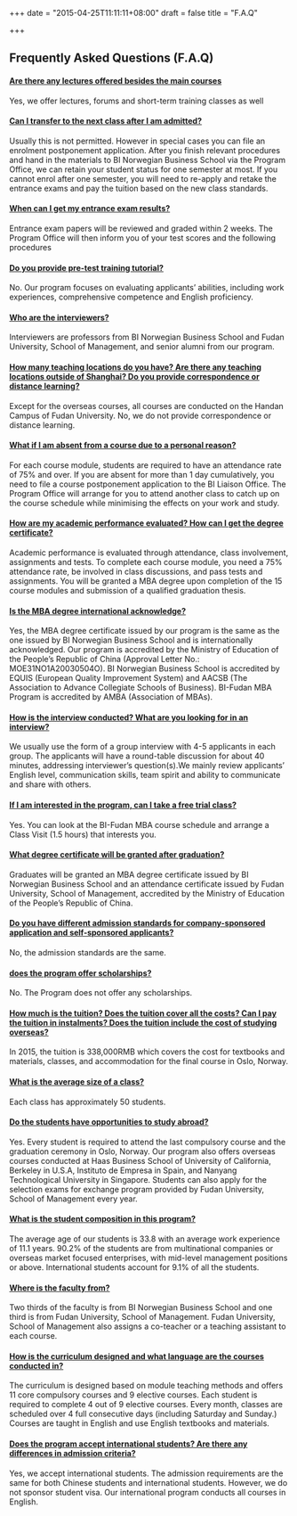 +++
date = "2015-04-25T11:11:11+08:00"
draft = false
title = "F.A.Q"

+++
<div class='col-sm-8'>
  <div class='text-boxes'>
    <div class='row text-box'>
      <div class='col-sm-12'>
        <div class='page-header page-header-with-icon'>
          <i class='fa fa-list'></i>
          <h2>Frequently Asked Questions (F.A.Q)</h2>
        </div>
        <div class="panel-group accordion accordion-bordered" id="accordion_1">
          <div class="panel panel-default">
            <div class="panel-heading">
              <h4 class="panel-title">
                <a class="accordion-toggle collapsed" data-toggle="collapse" href="#accordion_1_item_0">Are there any lectures offered besides the main courses</a>
              </h4>
            </div>
            <div class="panel-collapse collapse" id="accordion_1_item_0">
              <div class="panel-body">Yes, we offer lectures, forums and short-term training classes as well</div>
            </div>
          </div>
          <div class="panel panel-default">
            <div class="panel-heading">
              <h4 class="panel-title">
                <a class="accordion-toggle collapsed" data-toggle="collapse" href="#accordion_1_item_1">Can I transfer to the next class after I am admitted?</a>
              </h4>
            </div>
            <div class="panel-collapse collapse" id="accordion_1_item_1">
              <div class="panel-body">Usually this is not permitted. However in special cases you can file an enrolment postponement application. After you finish relevant procedures and hand in the materials to BI Norwegian Business School via the Program Office, we can retain your student status for one semester at most. If you cannot enrol after one semester, you will need to re-apply and retake the entrance exams and pay the tuition based on the new class standards.</div>
            </div>
          </div>
          <div class="panel panel-default">
            <div class="panel-heading">
              <h4 class="panel-title">
                <a class="accordion-toggle collapsed" data-toggle="collapse" href="#accordion_1_item_2">When can I get my entrance exam results?</a>
              </h4>
            </div>
            <div class="panel-collapse collapse" id="accordion_1_item_2">
              <div class="panel-body">Entrance exam papers will be reviewed and graded within 2 weeks. The Program Office will then inform you of your test scores and the following procedures</div>
            </div>
          </div>
          <div class="panel panel-default">
            <div class="panel-heading">
              <h4 class="panel-title">
                <a class="accordion-toggle collapsed" data-toggle="collapse" href="#accordion_1_item_3">Do you provide pre-test training tutorial?</a>
              </h4>
            </div>
            <div class="panel-collapse collapse" id="accordion_1_item_3">
              <div class="panel-body">No. Our program focuses on evaluating applicants’ abilities, including work experiences, comprehensive competence and English proficiency.</div>
            </div>
          </div>
          <div class="panel panel-default">
            <div class="panel-heading">
              <h4 class="panel-title">
                <a class="accordion-toggle collapsed" data-toggle="collapse" href="#accordion_1_item_4">Who are the interviewers?</a>
              </h4>
            </div>
            <div class="panel-collapse collapse" id="accordion_1_item_4">
              <div class="panel-body">Interviewers are professors from BI Norwegian Business School and Fudan University, School of Management, and senior alumni from our program.</div>
            </div>
          </div>
          <div class="panel panel-default">
            <div class="panel-heading">
              <h4 class="panel-title">
                <a class="accordion-toggle collapsed" data-toggle="collapse" href="#accordion_1_item_5">How many teaching locations do you have? Are there any teaching locations outside of Shanghai? Do you provide correspondence or distance learning?</a>
              </h4>
            </div>
            <div class="panel-collapse collapse" id="accordion_1_item_5">
              <div class="panel-body">Except for the overseas courses, all courses are conducted on the Handan Campus of Fudan University. No, we do not provide correspondence or distance learning.</div>
            </div>
          </div>
          <div class="panel panel-default">
            <div class="panel-heading">
              <h4 class="panel-title">
                <a class="accordion-toggle collapsed" data-toggle="collapse" href="#accordion_1_item_6">What if I am absent from a course due to a personal reason?</a>
              </h4>
            </div>
            <div class="panel-collapse collapse" id="accordion_1_item_6">
              <div class="panel-body">For each course module, students are required to have an attendance rate of 75% and over. If you are absent for more than 1 day cumulatively, you need to file a course postponement application to the BI Liaison Office. The Program Office will arrange for you to attend another class to catch up on the course schedule while minimising the effects on your work and study.</div>
            </div>
          </div>
          <div class="panel panel-default">
            <div class="panel-heading">
              <h4 class="panel-title">
                <a class="accordion-toggle collapsed" data-toggle="collapse" href="#accordion_1_item_7">How are my academic performance evaluated? How can I get the degree certificate?</a>
              </h4>
            </div>
            <div class="panel-collapse collapse" id="accordion_1_item_7">
              <div class="panel-body">Academic performance is evaluated through attendance, class involvement, assignments and tests. To complete each course module, you need a 75% attendance rate, be involved in class discussions, and pass tests and assignments. You will be granted a MBA degree upon completion of the 15 course modules and submission of a qualified graduation thesis.</div>
            </div>
          </div>
          <div class="panel panel-default">
            <div class="panel-heading">
              <h4 class="panel-title">
                <a class="accordion-toggle collapsed" data-toggle="collapse" href="#accordion_1_item_8">Is the MBA degree international acknowledge?</a>
              </h4>
            </div>
            <div class="panel-collapse collapse" id="accordion_1_item_8">
              <div class="panel-body">Yes, the MBA degree certificate issued by our program is the same as the one issued by BI Norwegian Business School and is internationally acknowledged. Our program is accredited by the Ministry of Education of the People’s Republic of China (Approval Letter No.: MOE31NO1A20030504O). BI Norwegian Business School is accredited by EQUIS (European Quality Improvement System) and AACSB (The Association to Advance Collegiate Schools of Business). BI-Fudan MBA Program is accredited by AMBA (Association of MBAs).</div>
            </div>
          </div>
          <div class="panel panel-default">
            <div class="panel-heading">
              <h4 class="panel-title">
                <a class="accordion-toggle collapsed" data-toggle="collapse" href="#accordion_1_item_9">How is the interview conducted? What are you looking for in an interview?</a>
              </h4>
            </div>
            <div class="panel-collapse collapse" id="accordion_1_item_9">
              <div class="panel-body">We usually use the form of a group interview with 4-5 applicants in each group. The applicants will have a round-table discussion for about 40 minutes, addressing interviewer’s question(s).We mainly review applicants’ English level, communication skills, team spirit and ability to communicate and share with others.</div>
            </div>
          </div>
          <div class="panel panel-default">
            <div class="panel-heading">
              <h4 class="panel-title">
                <a class="accordion-toggle collapsed" data-toggle="collapse" href="#accordion_1_item_10">If I am interested in the program, can I take a free trial class?</a>
              </h4>
            </div>
            <div class="panel-collapse collapse" id="accordion_1_item_10">
              <div class="panel-body">Yes. You can look at the BI-Fudan MBA course schedule and arrange a Class Visit (1.5 hours) that interests you.</div>
            </div>
          </div>
          <div class="panel panel-default">
            <div class="panel-heading">
              <h4 class="panel-title">
                <a class="accordion-toggle collapsed" data-toggle="collapse" href="#accordion_1_item_11">What degree certificate will be granted after graduation?</a>
              </h4>
            </div>
            <div class="panel-collapse collapse" id="accordion_1_item_11">
              <div class="panel-body">Graduates will be granted an MBA degree certificate issued by BI Norwegian Business School and an attendance certificate issued by Fudan University, School of Management, accredited by the Ministry of Education of the People’s Republic of China.</div>
            </div>
          </div>
          <div class="panel panel-default">
            <div class="panel-heading">
              <h4 class="panel-title">
                <a class="accordion-toggle collapsed" data-toggle="collapse" href="#accordion_1_item_12">Do you have different admission standards for company-sponsored application and self-sponsored applicants?</a>
              </h4>
            </div>
            <div class="panel-collapse collapse" id="accordion_1_item_12">
              <div class="panel-body">No, the admission standards are the same.</div>
            </div>
          </div>
          <div class="panel panel-default">
            <div class="panel-heading">
              <h4 class="panel-title">
                <a class="accordion-toggle collapsed" data-toggle="collapse" href="#accordion_1_item_13">does the program offer scholarships?</a>
              </h4>
            </div>
            <div class="panel-collapse collapse" id="accordion_1_item_13">
              <div class="panel-body">No. The Program does not offer any scholarships.</div>
            </div>
          </div>
          <div class="panel panel-default">
            <div class="panel-heading">
              <h4 class="panel-title">
                <a class="accordion-toggle collapsed" data-toggle="collapse" href="#accordion_1_item_14">How much is the tuition? Does the tuition cover all the costs? Can I pay the tuition in instalments? Does the tuition include the cost of studying overseas?</a>
              </h4>
            </div>
            <div class="panel-collapse collapse" id="accordion_1_item_14">
              <div class="panel-body">In 2015, the tuition is 338,000RMB which covers the cost for textbooks and materials, classes, and accommodation for the final course in Oslo, Norway.
              </div>
            </div>
          </div>
          <div class="panel panel-default">
            <div class="panel-heading">
              <h4 class="panel-title">
                <a class="accordion-toggle collapsed" data-toggle="collapse" href="#accordion_1_item_15">What is the average size of a class?</a>
              </h4>
            </div>
            <div class="panel-collapse collapse" id="accordion_1_item_15">
              <div class="panel-body">Each class has approximately 50 students.</div>
            </div>
          </div>
          <div class="panel panel-default">
            <div class="panel-heading">
              <h4 class="panel-title">
                <a class="accordion-toggle collapsed" data-toggle="collapse" href="#accordion_1_item_16">Do the students have opportunities to study abroad?</a>
              </h4>
            </div>
            <div class="panel-collapse collapse" id="accordion_1_item_16">
              <div class="panel-body">Yes. Every student is required to attend the last compulsory course and the graduation ceremony in Oslo, Norway. Our program also offers overseas courses conducted at Haas Business School of University of California, Berkeley in U.S.A, Instituto de Empresa in Spain, and Nanyang Technological University in Singapore. Students can also apply for the selection exams for exchange program provided by Fudan University, School of Management every year.</div>
            </div>
          </div>
          <div class="panel panel-default">
            <div class="panel-heading">
              <h4 class="panel-title">
                <a class="accordion-toggle collapsed" data-toggle="collapse" href="#accordion_1_item_17">What is the student composition in this program?</a>
              </h4>
            </div>
            <div class="panel-collapse collapse" id="accordion_1_item_17">
              <div class="panel-body">The average age of our students is 33.8 with an average work experience of 11.1 years. 90.2% of the students are from multinational companies or overseas market focused enterprises, with mid-level management positions or above. International students account for 9.1% of all the students.</div>
            </div>
          </div>
          <div class="panel panel-default">
            <div class="panel-heading">
              <h4 class="panel-title">
                <a class="accordion-toggle collapsed" data-toggle="collapse" href="#accordion_1_item_18">Where is the faculty from?</a>
              </h4>
            </div>
            <div class="panel-collapse collapse" id="accordion_1_item_18">
              <div class="panel-body">Two thirds of the faculty is from BI Norwegian Business School and one third is from Fudan University, School of Management. Fudan University, School of Management also assigns a co-teacher or a teaching assistant to each course.</div>
            </div>
          </div>
          <div class="panel panel-default">
            <div class="panel-heading">
              <h4 class="panel-title">
                <a class="accordion-toggle collapsed" data-toggle="collapse" href="#accordion_1_item_19">How is the curriculum designed and what language are the courses conducted in?</a>
              </h4>
            </div>
            <div class="panel-collapse collapse" id="accordion_1_item_19">
              <div class="panel-body">The curriculum is designed based on module teaching methods and offers 11 core compulsory courses and 9 elective courses. Each student is required to complete 4 out of 9 elective courses. Every month, classes are scheduled over 4 full consecutive days (including Saturday and Sunday.) Courses are taught in English and use English textbooks and materials.</div>
            </div>
          </div>
          <div class="panel panel-default">
            <div class="panel-heading">
              <h4 class="panel-title">
                <a class="accordion-toggle collapsed" data-toggle="collapse" href="#accordion_1_item_20">Does the program accept international students? Are there any differences in admission criteria?</a>
              </h4>
            </div>
            <div class="panel-collapse collapse" id="accordion_1_item_20">
              <div class="panel-body">Yes, we accept international students. The admission requirements are the same for both Chinese students and international students. However, we do not sponsor student visa. Our international program conducts all courses in English.</div>
            </div>
          </div>
        </div>
      </div>
    </div>
  </div>
</div>